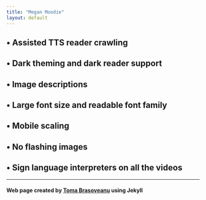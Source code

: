 ```yaml
---
title: "Megan Moodie"
layout: default
---
```


## • Assisted TTS reader crawling
## • Dark theming and dark reader support
## • Image descriptions
## • Large font size and readable font family
## • Mobile scaling
## • No flashing images
## • Sign language interpreters on all the videos

-----

#### Web page created by [Toma Brasoveanu](https://meganmoodie.github.io/toma.html) using Jekyll
